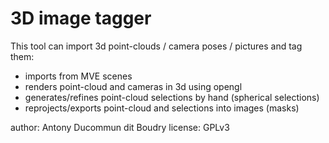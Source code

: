 # 3D image tagger

This tool can import 3d point-clouds / camera poses / pictures and tag them:

- imports from MVE scenes
- renders point-cloud and cameras in 3d using opengl
- generates/refines point-cloud selections by hand (spherical selections)
- reprojects/exports point-cloud and selections into images (masks)

author: Antony Ducommun dit Boudry
license: GPLv3
